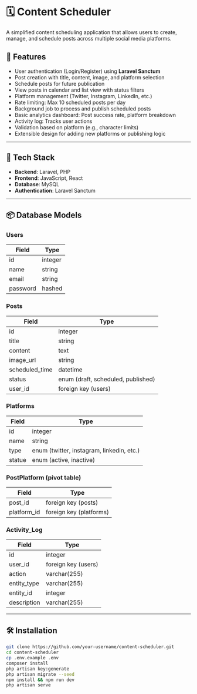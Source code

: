 # 🗓️ Content Scheduler

A simplified content scheduling application that allows users to create, manage, and schedule posts across multiple social media platforms.

## 🚀 Features

- User authentication (Login/Register) using **Laravel Sanctum**
- Post creation with title, content, image, and platform selection
- Schedule posts for future publication
- View posts in calendar and list view with status filters
- Platform management (Twitter, Instagram, LinkedIn, etc.)
- Rate limiting: Max 10 scheduled posts per day
- Background job to process and publish scheduled posts
- Basic analytics dashboard: Post success rate, platform breakdown
- Activity log: Tracks user actions
- Validation based on platform (e.g., character limits)
- Extensible design for adding new platforms or publishing logic

---

## 🧱 Tech Stack

- **Backend**: Laravel, PHP
- **Frontend**: JavaScript, React
- **Database**: MySQL
- **Authentication**: Laravel Sanctum

---

## 📦 Database Models

### Users

| Field     | Type       |
|-----------|------------|
| id        | integer    |
| name      | string     |
| email     | string     |
| password  | hashed     |

### Posts

| Field           | Type       |
|-----------------|------------|
| id              | integer    |
| title           | string     |
| content         | text       |
| image_url       | string     |
| scheduled_time  | datetime   |
| status          | enum (draft, scheduled, published) |
| user_id         | foreign key (users) |

### Platforms

| Field     | Type     |
|-----------|----------|
| id        | integer  |
| name      | string   |
| type      | enum (twitter, instagram, linkedin, etc.) |
| statue    | enum (active, inactive) |

### PostPlatform (pivot table)

| Field           | Type     |
|-----------------|----------|
| post_id         | foreign key (posts) |
| platform_id     | foreign key (platforms) |

### Activity_Log

| Field           | Type     |
|-----------------|----------|
| id              | integer |
| user_id         | foreign key (users) |
| action          | varchar(255) |
| entity_type     | varchar(255) |
| entity_id       | integer |
| description     | varchar(255) |

---

## 🛠️ Installation

```bash
git clone https://github.com/your-username/content-scheduler.git
cd content-scheduler
cp .env.example .env
composer install
php artisan key:generate
php artisan migrate --seed
npm install && npm run dev
php artisan serve
